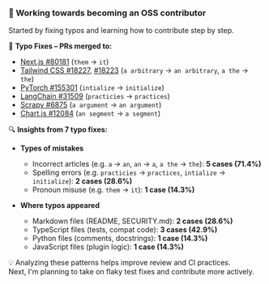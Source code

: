 ### 👋 Working towards becoming an OSS contributor  
Started by fixing typos and learning how to contribute step by step.

🔹 **Typo Fixes – PRs merged to:**  
- [Next.js #80181](https://github.com/vercel/next.js/pull/80181)  (`them` → `it`)  
- [Tailwind CSS #18227](https://github.com/tailwindlabs/tailwindcss/pull/18227), [#18223](https://github.com/tailwindlabs/tailwindcss/pull/18223)  (`a arbitrary` → `an arbitrary`, `a the` → `the`)  
- [PyTorch #155301](https://github.com/pytorch/pytorch/pull/155301)  (`intialize` → `initialize`)  
- [LangChain #31509](https://github.com/langchain-ai/langchain/pull/31509)  (`practicies` → `practices`)  
- [Scrapy #6875](https://github.com/scrapy/scrapy/pull/6875)  (`a argument` → `an argument`)  
- [Chart.js #12084](https://github.com/chartjs/Chart.js/pull/12084)  (`an segment` → `a segment`)

🔍 **Insights from 7 typo fixes:**  
- **Types of mistakes**  
  - Incorrect articles (e.g. `a` → `an`, `an` → `a`, `a the` → `the`): **5 cases (71.4%)**  
  - Spelling errors (e.g. `practicies` → `practices`, `intialize` → `initialize`): **2 cases (28.6%)**  
  - Pronoun misuse (e.g. `them` → `it`): **1 case (14.3%)**

- **Where typos appeared**  
  - Markdown files (README, SECURITY.md): **2 cases (28.6%)**  
  - TypeScript files (tests, compat code): **3 cases (42.9%)**  
  - Python files (comments, docstrings): **1 case (14.3%)**  
  - JavaScript files (plugin logic): **1 case (14.3%)**

💡 Analyzing these patterns helps improve review and CI practices.  
Next, I'm planning to take on flaky test fixes and contribute more actively.
